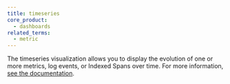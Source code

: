 ```yaml
---
title: timeseries
core_product:
  - dashboards
related_terms:
  - metric
---
```

The timeseries visualization allows you to display the evolution of one or more metrics, log events, or Indexed Spans over time. For more information, <a href="/dashboards/widgets/graphs/timeseries/">see the documentation</a>.